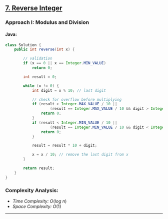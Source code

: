 ## [7. Reverse Integer](https://leetcode.com/problems/reverse-integer/)

### Approach I: Modulus and Division

#### Java:
```java
class Solution {
    public int reverse(int x) {

        // validation
        if (x == 0 || x == Integer.MIN_VALUE)
            return 0;

        int result = 0;

        while (x != 0) {
            int digit = x % 10; // last digit

            // check for overflow before multiplying
            if (result > Integer.MAX_VALUE / 10 ||
                    (result == Integer.MAX_VALUE / 10 && digit > Integer.MAX_VALUE % 10)) {
                return 0;
            }
            if (result < Integer.MIN_VALUE / 10 ||
                    (result == Integer.MIN_VALUE / 10 && digit < Integer.MIN_VALUE % 10)) {
                return 0;
            }

            result = result * 10 + digit;

            x = x / 10; // remove the last digit from x
        }

        return result;
    }
}
```

[//]: # (#### Go:)

[//]: # (```go)

[//]: # (func solution&#40;&#41; {)

[//]: # ()
[//]: # (})

[//]: # (```)

### Complexity Analysis:

- *Time Complexity:* $O(log\ n)$
- *Space Complexity:* $O(1)$

---